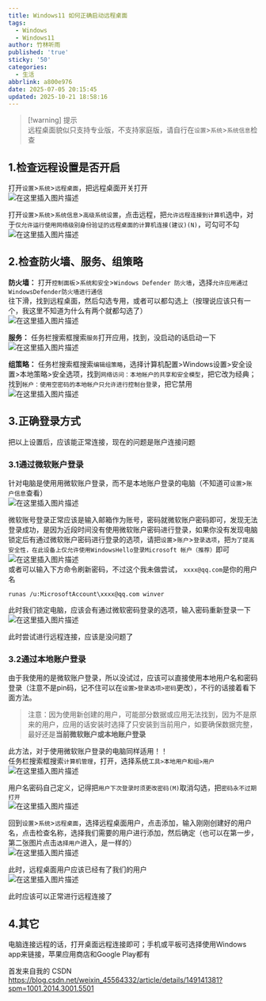 ```yaml
---
title: Windows11 如何正确启动远程桌面
tags:
  - Windows
  - Windows11
author: 竹林听雨
published: 'true'
sticky: '50'
categories:
  - 生活
abbrlink: a800e976
date: 2025-07-05 20:15:45
updated: 2025-10-21 18:58:16
---
```

 

> \[!warning\] 提示  
> 远程桌面貌似只支持专业版，不支持家庭版，请自行在`设置`\>`系统`\>`系统信息`检查

1.检查远程设置是否开启
------------

打开`设置`\>`系统`\>`远程桌面`，把远程桌面开关打开  
![在这里插入图片描述](https://i-blog.csdnimg.cn/direct/289010b936bc4720906fa84bfe0c5d70.png)

打开`设置`\>`系统`\>`系统信息`\>`高级系统设置`，点击远程，把`允许远程连接到计算机`选中，对于`仅允许运行使用网络级别身份验证的远程桌面的计算机连接(建议)(N)`，可勾可不勾  
![在这里插入图片描述](https://i-blog.csdnimg.cn/direct/b627169f240c4150a622fabadeb850ea.png)

2.检查防火墙、服务、组策略
--------------

**防火墙：** 打开`控制面板`\>`系统和安全`\>`Windows Defender 防火墙`，选择`允许应用通过WindowsDefender防火墙进行通信`  
往下滑，找到远程桌面，然后勾选专用，或者可以都勾选上（按理说应该只有一个，我这里不知道为什么有两个就都勾选了）  
![在这里插入图片描述](https://i-blog.csdnimg.cn/direct/225dcd8aca5e40eba63ba053392b60da.png)

**服务：** 任务栏搜索框搜索`服务`打开应用，找到，没启动的话启动一下  
![在这里插入图片描述](https://i-blog.csdnimg.cn/direct/a8b08b7f2c76434c92f91b3d1b81b0ec.png)

**组策略：** 任务栏搜索框搜索`编辑组策略`，选择计算机配置>Windows设置>安全设置>本地策略>安全选项，找到`网络访问：本地帐户的共享和安全模型`，把它改为经典；找到`帐户：使用空密码的本地帐户只允许进行控制台登录`，把它禁用  
![在这里插入图片描述](https://i-blog.csdnimg.cn/direct/fd47680462e7452c9e9b5917e09cbba7.png)

3.正确登录方式
--------

把以上设置后，应该能正常连接，现在的问题是账户连接问题

### 3.1通过微软账户登录

针对电脑是使用用微软账户登录，而不是本地账户登录的电脑（不知道可`设置`\>`账户信息`查看）  
![在这里插入图片描述](https://i-blog.csdnimg.cn/direct/1904a6a9d61b45ebbc70accba32b3539.png)

微软账号登录正常应该是输入邮箱作为账号，密码就微软账户密码即可，发现无法登录成功，是因为近段时间没有使用微软账户密码进行登录，如果你没有发现电脑锁定后有通过微软账户密码进行登录的选项，请把`设置`\>`账户`\>`登录选项`，把`为了提高安全性，在此设备上仅允许使用WindowsHello登录Microsoft 帐户（推荐）`即可  
![在这里插入图片描述](https://i-blog.csdnimg.cn/direct/dc02ddc296e9456d9a9f90ec7caca2b5.png)  
或者可以输入下方命令刷新密码，不过这个我未做尝试， `xxxx@qq.com`是你的用户名

```
runas /u:MicrosoftAccount\xxxx@qq.com winver
```

此时我们锁定电脑，应该会有通过微软密码登录的选项，输入密码重新登录一下  
![在这里插入图片描述](https://i-blog.csdnimg.cn/direct/80f3e8866720444ebdf9affce970ff52.png)

此时尝试进行远程连接，应该是没问题了

### 3.2通过本地账户登录

由于我使用的是微软账户登录，所以没试过，应该可以直接使用本地用户名和密码登录（注意不是pin码，记不住可以在`设置>登录选项>密码`更改），不行的话接着看下面方法。

> 注意：因为使用新创建的用户，可能部分数据或应用无法找到，因为不是原来的用户，应用的话安装时选择了只安装到当前用户，如要确保数据完整，最好还是**当前微软账户或本地账户登录**

此方法，对于使用微软账户登录的电脑同样适用！！  
任务栏搜索框搜索`计算机管理`，打开，选择系统`工具>本地用户和组>用户`  
![在这里插入图片描述](https://i-blog.csdnimg.cn/direct/c3144232244c4b3d950bb1f5130614eb.png)

用户名密码自己定义，记得把`用户下次登录时须更改密码(M)`取消勾选，把`密码永不过期打开`  
![在这里插入图片描述](https://i-blog.csdnimg.cn/direct/dc9f5ff1e287404aa0705eb0cb7499d4.png)

回到`设置`\>`系统`\>`远程桌面`，选择远程桌面用户，点击添加，输入刚刚创建好的用户名，点击检查名称，选择我们需要的用户进行添加，然后确定（也可以在第一步，第二张图片点击`选择用户`进入，是一样的）  
![在这里插入图片描述](https://i-blog.csdnimg.cn/direct/5e68f55707fa4d42bc65399663fece12.png)

此时，远程桌面用户应该已经有了我们的用户  
![在这里插入图片描述](https://i-blog.csdnimg.cn/direct/6615c2979a7d4b72994b223686e0acf0.png)

此时应该可以正常进行远程连接了

4.其它
----

电脑连接远程的话，打开桌面远程连接即可；手机或平板可选择使用Windows app来链接，苹果应用商店和Google Play都有



首发来自我的 CSDN https://blog.csdn.net/weixin_45564332/article/details/149141381?spm=1001.2014.3001.5501